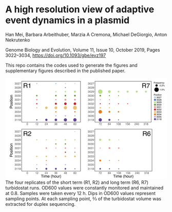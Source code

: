# A high resolution view of adaptive event dynamics in a plasmid
Han Mei, Barbara Arbeithuber, Marzia A Cremona, Michael DeGiorgio, Anton Nekrutenko

Genome Biology and Evolution, Volume 11, Issue 10, October 2019, Pages 3022–3034, https://doi.org/10.1093/gbe/evz197

This repo contains the codes used to generate the figures and supplementary figures described in the published paper. 

![](Figure_1/Figure_1.png)
The four replicates of the short term (R1, R2) and long term (R6, R7) turbidostat runs. OD600 values were constantly monitored and maintained at 0.8. Samples were taken every 12 h. Dips in OD600 values represent sampling points. At each sampling point, ⅔ of the turbidostat volume was extracted for duplex sequencing.
